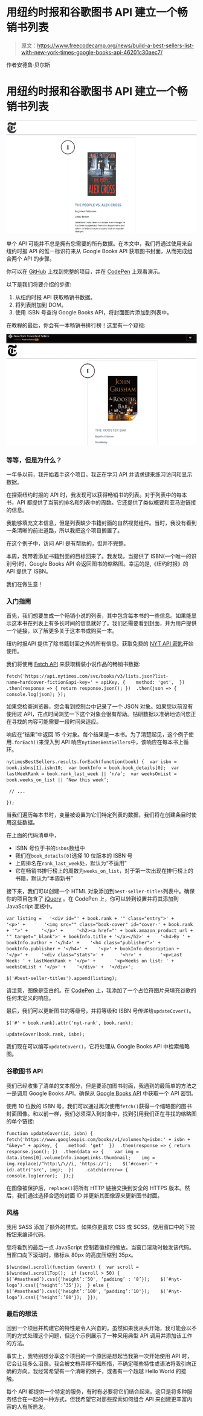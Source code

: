 # 用纽约时报和谷歌图书 API 建立一个畅销书列表

> 原文：<https://www.freecodecamp.org/news/build-a-best-sellers-list-with-new-york-times-google-books-api-46201c30aec7/>

作者安德鲁·贝尔斯

# 用纽约时报和谷歌图书 API 建立一个畅销书列表

![g0mW3kZTWzAELMiwK2qivi-FrZJXz86RiK9q](img/2c9d08287c6c1992f7459fa60f88c35f.png)

单个 API 可能并不总是拥有您需要的所有数据。在本文中，我们将通过使用来自纽约时报 API 的惟一标识符来从 Google Books API 获取图书封面，从而完成组合两个 API 的步骤。

你可以在 [GitHub](https://github.com/agbales/best-sellers) 上找到完整的项目，并在 [CodePen](https://codepen.io/agbales/full/LNWPYW/) 上观看演示。

以下是我们将要介绍的步骤:

1.  从纽约时报 API 获取畅销书数据。
2.  将列表附加到 DOM。
3.  使用 ISBN 号查询 Google Books API，将封面图片添加到列表中。

在教程的最后，你会有一本畅销书排行榜！这里有一个窥视:

![ckGF3oZ3cWjkItnuviz8K66gLSGPI3Va9xil](img/9bebb202cef3fc9b335106bf8c702a7e.png)

### 等等，但是为什么？

一年多以前，我开始着手这个项目。我正在学习 API 并请求键来练习访问和显示数据。

在探索纽约时报的 API 时，我发现可以获得畅销书的列表。对于列表中的每本书，API 都提供了当前的排名和列表中的周数。它还提供了类似概要和亚马逊链接的信息。

我能够填充文本信息，但是列表缺少书籍封面的自然视觉组件。当时，我没有看到一条清晰的前进道路，所以我把这个项目搁置了。

在这个例子中，访问 API 是有帮助的，但并不完整。

本周，我带着添加书籍封面的目标回来了。我发现，当提供了 ISBN(一个唯一的识别号)时，Google Books API 会返回图书的缩略图。幸运的是,《纽约时报》的 API 提供了 ISBN。

我们在做生意！

### 入门指南

首先，我们想要生成一个畅销小说的列表，其中包含每本书的一些信息。如果能显示这本书在列表上有多长时间的信息就好了。我们还需要看到封面，并为用户提供一个链接，以了解更多关于这本书或购买一本。

纽约时报API 提供了除书籍封面之外的所有信息。获取免费的 [NYT API 密匙](https://developer.nytimes.com)开始使用。

我们将使用 [Fetch API](https://developers.google.com/web/updates/2015/03/introduction-to-fetch) 来获取精装小说作品的畅销书数据:

```
fetch('https://api.nytimes.com/svc/books/v3/lists.json?list-name=hardcover-fiction&api-key=' + apiKey, {    method: 'get',  })  .then(response => { return response.json(); })  .then(json => { console.log(json); });
```

如果您检查浏览器，您会看到控制台中记录了一个 JSON 对象。如果您以前没有使用过 API，花点时间浏览一下这个对象会很有帮助。钻研数据以准确地访问您正在寻找的内容可能需要一段时间来适应。

响应在“结果”中返回 15 个对象。每个结果是一本书。为了清楚起见，这个例子使用`.forEach()`来深入到 API 响应`nytimesBestSellers`中，该响应在每本书上循环。

```
nytimesBestSellers.results.forEach(function(book) {  var isbn = book.isbns[1].isbn10;  var bookInfo = book.book_details[0];  var lastWeekRank = book.rank_last_week || ‘n/a’;  var weeksOnList = book.weeks_on_list || ‘New this week’;
```

```
 // ...
```

```
});
```

当我们遍历每本书时，变量被设置为它们特定列表的数据，我们将在创建条目时使用这些数据。

在上面的代码清单中，

*   ISBN 号位于书的`isbns`数组中
*   我们在`book_details[0]`选择 10 位版本的 ISBN 号
*   上周排名在`rank_last_week`处，默认为“不适用”
*   它在畅销书排行榜上的周数为`weeks_on_list`，对于第一次出现在排行榜上的书籍，默认为“本周新书”

接下来，我们可以创建一个 HTML 对象添加到`best-seller-titles`列表中。确保你的项目包含了 [jQuery](https://jquery.com/) 。在 CodePen 上，你可以转到设置并将其添加到 JavaScript 面板中。

```
var listing =   '<div id="' + book.rank + '" class="entry">' +     '<p>' +       '<img src="" class="book-cover" id="cover-' + book.rank + '">' +     '</p>' +     '<h2><a href="' + book.amazon_product_url + '" target="_blank">' + bookInfo.title + '</a></h2>' +    '<h4>By ' + bookInfo.author + '</h4>' +    '<h4 class="publisher">' + bookInfo.publisher + '</h4>' +    '<p>' + bookInfo.description + '</p>' +     '<div class="stats">' +      '<hr>' +       '<p>Last Week: ' + lastWeekRank + '</p>' +       '<p>Weeks on list: ' + weeksOnList + '</p>' +    '</div>' +  '</div>';
```

```
$('#best-seller-titles').append(listing);
```

请注意，图像是空白的。在 [CodePen](https://codepen.io/agbales/pen/LNWPYW) 上，我添加了一个占位符图片来填充谷歌的任何未定义的响应。

最后，我们可以更新图书的等级号，并将等级和 ISBN 号传递给`updateCover()`。

```
$('#' + book.rank).attr('nyt-rank', book.rank);
```

```
updateCover(book.rank, isbn);
```

我们现在可以编写`updateCover()`，它将处理从 Google Books API 中检索缩略图。

### 谷歌图书 API

我们已经收集了清单的文本部分，但是要添加图书封面，我遇到的最简单的方法之一是调用 Google Books API。确保从 [Google Books API](https://developers.google.com/books/) 中获取一个 API 密钥。

使用 10 位数的 ISBN 号，我们可以通过再次使用`fetch()`获得一个缩略图的图书封面图像。和以前一样，我们必须深入到对象中，找到引用我们正在寻找的缩略图的单个链接:

```
function updateCover(id, isbn) {  fetch('https://www.googleapis.com/books/v1/volumes?q=isbn:' + isbn + "&key=" + apiKey, {    method: 'get'  })  .then(response => { return response.json(); })  .then(data => {    var img = data.items[0].volumeInfo.imageLinks.thumbnail;    img = img.replace(/^http:\/\//i, 'https://');    $('#cover-' + id).attr('src', img);  })    .catch(error=> {       console.log(error);  });}
```

在图像被保护后，`replace()`将所有 HTTP 链接交换到安全的 HTTPS 版本。然后，我们通过选择合适的封面 ID 并更新其图像源来更新图书封面。

### 风格

我用 SASS 添加了额外的样式。如果你更喜欢 CSS 或 SCSS，使用窗口中的下拉按钮来编译代码。

您将看到的最后一点 JavaScript 控制着徽标的缩放。当窗口滚动时触发该代码。当窗口向下滚动时，徽标从 80px 的高度压缩到 35px。

```
$(window).scroll(function (event) {  var scroll = $(window).scrollTop();  if (scroll > 50) {    $(‘#masthead’).css({‘height’:’50', ‘padding’ : ‘8’});    $(‘#nyt-logo’).css({‘height’:’35'});  } else {    $(‘#masthead’).css({‘height’:’100', ‘padding’:’10'});    $(‘#nyt-logo’).css({‘height’:’80'});  }});
```

### 最后的想法

回到一个项目并构建它的特性是令人兴奋的。虽然如果我从头开始，我可能会以不同的方式处理这个问题，但这个示例展示了一种采用典型 API 调用并添加该工作的方法。

事实上，我特别想分享这个项目的一个原因是想起当我第一次开始使用 API 时，它会让我多么沮丧。我会被文档弄得不知所措，不确定哪些特性或语法将我引向正确的方向。我经常希望有一个清晰的例子，或者有一个超越 Hello World 的接触。

每个 API 都提供一个特定的服务，有时有必要将它们结合起来。这只是将多种服务结合在一起的一种方式，但我希望它对那些探索如何组合 API 来创建更丰富内容的人有所启发。